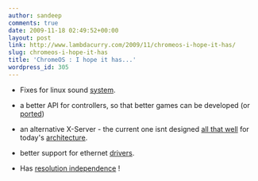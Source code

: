 ```yaml
---
author: sandeep
comments: true
date: 2009-11-18 02:49:52+00:00
layout: post
link: http://www.lambdacurry.com/2009/11/chromeos-i-hope-it-has/
slug: chromeos-i-hope-it-has
title: 'ChromeOS : I hope it has...'
wordpress_id: 305
---
```



	
  * Fixes for linux sound [system](http://linuxplumbersconf.org/2009/slides/Paul-Davis-lpc2009.pdf).

	
  * a better API for controllers, so that better games can be developed (or [ported](http://braid-game.com/news/?p=364))

	
  * an alternative X-Server - the current one isnt designed [all that well](http://www.art.net/~hopkins/Don/unix-haters/x-windows/disaster.html) for today's [architecture](http://tech.slashdot.org/story/09/11/03/1334203/X11-Chrome-Reportedly-Outperforms-Windows-and-Mac-Versions).

	
  * better support for ethernet [drivers](https://bugs.launchpad.net/ubuntu/+bug/435244).

	
  * Has [resolution independence](http://en.wikipedia.org/wiki/Resolution_independence) !


